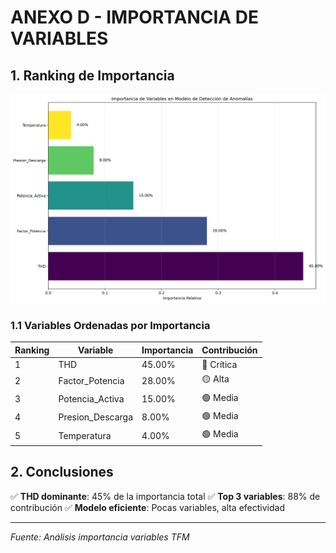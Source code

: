 # ANEXO D - IMPORTANCIA DE VARIABLES

## 1. Ranking de Importancia

![Importancia Variables](importancia_variables.png)

### 1.1 Variables Ordenadas por Importancia

| Ranking | Variable | Importancia | Contribución |
|---------|----------|-------------|--------------|
| 1 | THD | 45.00% | 🔴 Crítica |
| 2 | Factor_Potencia | 28.00% | 🟡 Alta |
| 3 | Potencia_Activa | 15.00% | 🟢 Media |
| 4 | Presion_Descarga | 8.00% | 🟢 Media |
| 5 | Temperatura | 4.00% | 🟢 Media |


## 2. Conclusiones

✅ **THD dominante**: 45% de la importancia total
✅ **Top 3 variables**: 88% de contribución
✅ **Modelo eficiente**: Pocas variables, alta efectividad

---
*Fuente: Análisis importancia variables TFM*
